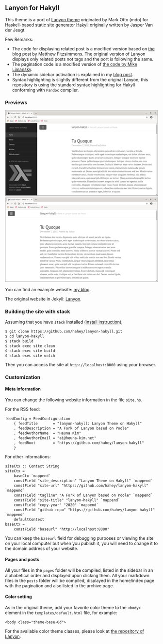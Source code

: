 ## Lanyon for Hakyll

This theme is a port of [Lanyon theme](https://github.com/poole/lanyon) originated by Mark Otto (mdo)
for Haskell-based static site generator [Hakyll](https://jaspervdj.be/hakyll/) originally written by Jasper Van der Jeugt.

Few Remarks:

- The code for displaying related post is a modified version based on [the blog post by Matthew Fitzsimmons](https://www.fitzsimmons.io/posts/tricks-with-tags-in-hakyll).
The original version of Lanyon displays only related posts not tags and the port is following the same.
- The pagination code is a modified version of [the code by Mike Limansky](https://github.com/limansky/limansky_me/blob/master/src/site.hs).
- The dynamic sidebar activation is explained in my [blog post](https://heuna-kim.net/posts/2020-11-19-Hakyll-Sidebar-Activation.html).
- Syntax highlighting is slightly different from the original Lanyon; this repository is using the standard syntax highlighting for Hakyll conforming with `Pandoc` compiler.

### Previews

![Preview](https://github.com/hahey/lanyon-hakyll/blob/main/previews/index-sidebar.png?raw=true)
![Preview](https://github.com/hahey/lanyon-hakyll/blob/main/previews/index.png?raw-true)

You can find an example website: [my blog](https://heuna-kim.net).

The original website in Jekyll: [Lanyon](https://lanyon.getpoole.com/).

### Building the site with stack
Assuming that you have `stack` installed ([install instruction](https://docs.haskellstack.org/en/stable/install_and_upgrade/)),
```
$ git clone https://github.com/hahey/lanyon-hakyll.git
$ cd lanyon-hakyll
$ stack build
$ stack exec site clean
$ stack exec site build
$ stack exec site watch
```
Then you can access the site at `http://localhost:8000` using your browser.

### Customization

#### Meta information
You can change the following website information in the file `site.hs`.

For the RSS feed:
```
feedConfig = FeedConfiguration
    { feedTitle       = "lanyon-hakyll: Lanyon Theme on Hakyll"
    , feedDescription = "A Fork of Lanyon based on Poole"
    , feedAuthorName  = "Heuna Kim"
    , feedAuthorEmail = "ai@heuna-kim.net"
    , feedRoot        = "https://github.com/hahey/lanyon-hakyll"
    }
```
For other informations:
```
siteCtx :: Context String
siteCtx =
    baseCtx `mappend`
    constField "site_description" "Lanyon Theme on Hakyll" `mappend`
    constField "site-url" "https://github.com/hahey/lanyon-hakyll" `mappend`
    constField "tagline" "A Fork of Lanyon based on Poole" `mappend`
    constField "site-title" "lanyon-hakyll" `mappend`
    constField "copy-year" "2020" `mappend`
    constField "github-repo" "https://github.com/hahey/lanyon-hakyll" `mappend`
    defaultContext
baseCtx =
    constField "baseurl" "http://localhost:8000"
```

You can keep the `baseurl` field for debugging purposes or viewing the site on your local computer but when you publish it, you will need to change it to the domain address of your website.

#### Pages and posts
All your files in the `pages` folder will be compiled, listed in the sidebar in an alphabetical order and displayed upon clicking them.
All your markdown files in the `posts` folder will be compiled, displayed in the home/index page with the pagination and also listed in the archive page.

#### Color setting
As in the original theme, add your favorite color theme to the `<body>` element in the `templates/default.html` file, for example:
```
<body class="theme-base-0d">
```
For the available color theme classes, please look at [the repository of Lanyon](https://github.com/poole/lanyon#themes).
